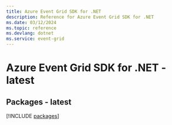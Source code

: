 ```yaml
---
title: Azure Event Grid SDK for .NET
description: Reference for Azure Event Grid SDK for .NET
ms.date: 03/12/2024
ms.topic: reference
ms.devlang: dotnet
ms.service: event-grid
---
```

# Azure Event Grid SDK for .NET - latest
## Packages - latest
[!INCLUDE [packages](event-grid-index.md)]